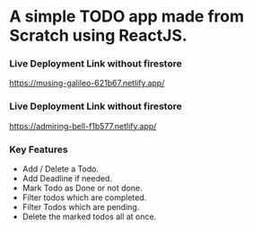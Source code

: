 # A simple TODO app made from Scratch using ReactJS.



### Live Deployment Link without firestore
https://musing-galileo-621b67.netlify.app/

### Live Deployment Link without firestore
https://admiring-bell-f1b577.netlify.app/


### Key Features

- Add / Delete a Todo.
- Add Deadline if needed.
- Mark Todo as Done or not done.
- Filter todos which are completed.
- Filter Todos which are pending.
- Delete the marked todos all at once.



